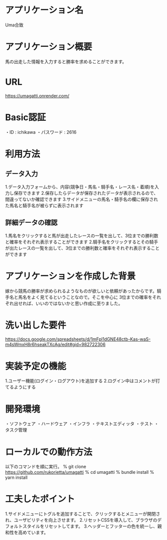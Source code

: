 # アプリケーション名
Uma合致

# アプリケーション概要
馬の出走した情報を入力すると勝率を求めることができます。

# URL
https://umagatti.onrender.com/

# Basic認証
・ID : ichikawa
・パスワード : 2616

# 利用方法

## データ入力
1.データ入力フォームから、内容(競争日・馬名・騎手名・レース名・着順)を入力し保存できます
2.保存したらデータが保存されたデータが表示されるので、間違ってないか確認できます
3.サイドメニューの馬名・騎手名の欄に保存された馬名と騎手名が被らずに表示されます

## 詳細データの確認
1.馬名をクリックすると馬が出走したレースの一覧を出して、3位までの勝利数と確率をそれぞれ表示することができます
2.騎手名をクリックするとその騎手が出たレースの一覧を出して、3位までの勝利数と確率をそれぞれ表示することができます

# アプリケーションを作成した背景
嫁から競馬の勝率が求められるようなものが欲しいと依頼があったからです。騎手名と馬名をよく見てるということなので。そこを中心に
3位までの確率をそれぞれ出せれば、いいのではないかと思い作成に至りました。


# 洗い出した要件
https://docs.google.com/spreadsheets/d/1mFpl1dGNE48ctb-Kas-waS-m4sWmxH8r6hseakTXcAg/edit#gid=982722306

# 実装予定の機能
1.ユーザー機能(ログイン・ログアウト)を追加する
2.ログイン中はコメントが打てるようにする

# 開発環境
・ソフトウェア
・ハードウェア
・インフラ
・テキストエディッタ
・テスト
・タスク管理

# ローカルでの動作方法
以下のコマンドを順に実行。
% git clone https://github.com/rukorietta/umagatti
% cd umagatti
% bundle install
% yarn install

# 工夫したポイント
1.サイドメニューにトグルを追加することで、クリックするとメニューが開閉され、ユーザビリティを向上させます。
2.リセットCSSを導入して、ブラウザのデフォルトスタイルをリセットしてます。
3.ヘッダーとフッターの色を統一し、親和性を高めています。